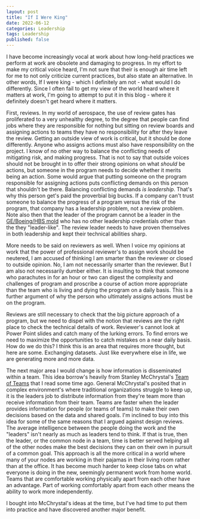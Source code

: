 ```yaml
---
layout: post
title: "If I Were King"
date: 2022-06-12
categories: Leadership
tags: Leadership
published: false
---
```


I have become increasingly vocal at work about how long-held practices we perform at work are obsolete and damaging to progress. In my effort to make my critical voice heard, I'm not sure that their is enough air time left for me to not only criticize current practices, but also state an alternative. In other words, If I were king - which I definitely am not - what would I do differently. Since I often fail to get my view of the world heard where it matters at work, I'm going to attempt to put it in this blog - where it definitely doesn't get heard where it matters.

First, reviews. In my world of aerospace, the use of review gates has proliferated to a very unhealthy degree, to the degree that people can find jobs where they are responsible for nothing but sitting on review boards and assigning actions to teams they have no responsibility for after they leave the review. Getting an outside view of work is critical, but it should be done differently. Anyone who assigns actions must also have responsibility on the project. I know of no other way to balance the conflicting needs of mitigating risk, and making progress. That is not to say that outside voices should not be brought in to offer their strong opinions on what _should_ be actions, but someone in the program needs to decide whether it merits being an action. Some would argue that putting someone on the program responsible for assigning actions puts conflicting demands on this person that shouldn't be there. Balancing conflicting demands _is leadership_. That's why this person get's paid the proverbial big bucks. If a company can't trust someone to balance the progress of a program versus the risk of the program, that company has a leadership problem, not a review problem. Note also then that the leader of the program cannot be a leader in the [GE/Boeing/HBS mold](https://sgtaylor16.github.io/leadership/2022/06/12/Welch.html) who has no other leadership credentials other than the they "leader-like". The review leader needs to have proven themselves in both leadership and kept their technical abilities sharp.

More needs to be said on reviewers as well. When I voice my opinions at work that the power of professional reviewer's to assign work should be neutered, I am accused of thinking I am smarter than the reviewer or closed to outside opinion. No, I am not necessarily smarter than the reviewer. But I am also not necessarily dumber either. It is insulting to think that someone who parachutes in for an hour or two can digest the complexity and challenges of program and proscribe a course of action more appropriate than the team who is living and dying the program on a daily basis. This is a further argument of why the person who ultimately assigns actions must be on the program.

Reviews are still necessary to check that the big picture approach of a program, but we need to dispel with the notion that reviews are the right place to check the technical details of work. Reviewer's cannot look at Power Point slides and catch many of the lurking errors. To find errors we need to maximize the opportunities to catch mistakes on a near daily basis. How do we do this? I think this is an area that requires more thought, but here are some. Exchanging datasets. Just like everywhere else in life, we are generating more and more data. 

The next major area I would change is how information is disseminated within a team. This idea borrow's heavily from Stanley McChrystal's [Team of Teams](https://sgtaylor16.github.io/2019/11/10/Team-of-Teams.html) that I read some time ago. General McChrystal's posited that in complex environment's where traditional organizations struggle to keep up, it is the leaders job to distribute information from they're team more than receive information from their team. Teams are faster when the leader provides information for people (or teams of teams) to make their own decisions based on the data and shared goals. I'm inclined to buy into this idea for some of the same reasons that I argued against design reviews. The average intelligence between the people doing the work and the "leaders" isn't nearly as much as leaders tend to think. If that is true, then the leader, or the common node in a team, time is better served helping all of the other nodes make the best decisions they can on their own in pursuit of a common goal. This approach is all the more critical in a world where many of your nodes are working in their pajamas in their living room rather than at the office. It has become much harder to keep close tabs on what everyone is doing in the new, seemingly permanent work from home world. Teams that are comfortable working physically apart from each other have an advantage. Part of working comfortably apart from each other means the ability to work more independently.

I bought into McChrystal's ideas at the time, but I've had time to put them into practice and have discovered another major benefit.

